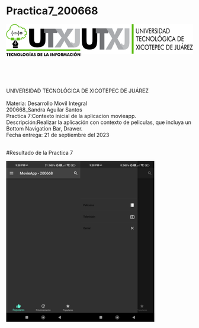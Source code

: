 # Practica7_200668
<div style="display: flex; justify-content: space-between;">
    <img align="left" src="https://github.com/MauricioRL15/Logos_UTXJ/blob/main/LOGO%20TIC.png?raw=true" alt="Imagen 1" width="200"; />
    <img align="right" src="https://github.com/MauricioRL15/Logos_UTXJ/blob/main/LOGO%20UTXJ%202019.png?raw=true" alt="Imagen 2" width="300" height="80" />
</div><br><br><br><br><br>
UNIVERSIDAD TECNOLÓGICA DE XICOTEPEC DE JUÁREZ <br><br>
Materia: Desarrollo Movil Integral <br>
200668_Sandra Aguilar Santos<br>
Practica 7:Contexto inicial de la aplicacion movieapp. <br>
Descripción:Realizar la aplicación con contexto de peliculas, que incluya un Bottom Navigation Bar, Drawer. <br>
Fecha entrega: 21 de septiembre del 2023 <br> <br>

#Resultado de la Practica 7

<div style="display: flex; justify-content:">
 <img align="left" src="movieapp_200668/imagenes/2.jpg?raw=true" alt="Imagen 1" width="200";/>
<img align="left" src="movieapp_200668/imagenes/1.jpg?raw=true" alt="Imagen 2"  width="200" />
</div>
